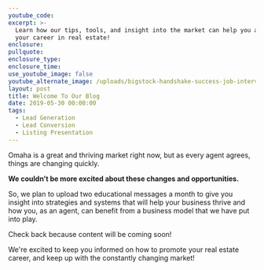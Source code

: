 ```yaml
---
youtube_code:
excerpt: >-
  Learn how our tips, tools, and insight into the market can help you advance
  your career in real estate!
enclosure:
pullquote:
enclosure_type:
enclosure_time:
use_youtube_image: false
youtube_alternate_image: /uploads/bigstock-handshake-success-job-intervie-254790886.jpg
layout: post
title: Welcome To Our Blog
date: 2019-05-30 00:00:00
tags:
  - Lead Generation
  - Lead Conversion
  - Listing Presentation
---
```


Omaha is a great and thriving market right now, but as every agent agrees, things are changing quickly.&nbsp;

**We couldn’t be more excited about these changes and opportunities.&nbsp;**

So, we plan to upload two educational messages a month to give you insight into strategies and systems that will help your business thrive and how you, as an agent, can benefit from a business model that we have put into play.&nbsp;

Check back because content will be coming soon\!

We're excited to keep you informed on how to promote your real estate career, and keep up with the constantly changing market\!